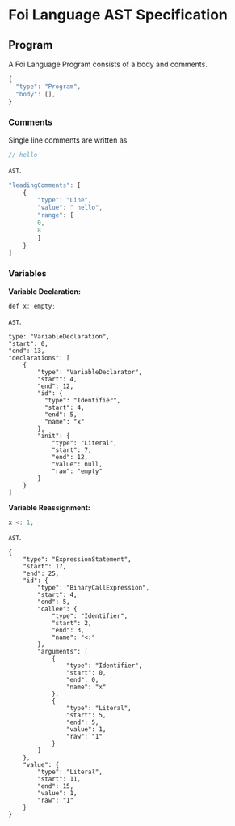 # Foi Language AST Specification
## Program
A Foi Language Program consists of a body and comments.
```javascript
{
  "type": "Program",
  "body": [],
}
```
### Comments
Single line comments are written as
```javascript
// hello
```
`AST`.  
```javascript
"leadingComments": [
    {
        "type": "Line",
        "value": " hello",
        "range": [
        0,
        8
        ]
    }
]
```
### Variables
**Variable Declaration:**
```javascript
def x: empty;
```
`AST`.
```
type: "VariableDeclaration",
"start": 0,
"end": 13,
"declarations": [
    {
        "type": "VariableDeclarator",
        "start": 4,
        "end": 12,
        "id": {
          "type": "Identifier",
          "start": 4,
          "end": 5,
          "name": "x"
        },
        "init": {
            "type": "Literal",
            "start": 7,
            "end": 12,
            "value": null,
            "raw": "empty"
        }
    }
]
```
**Variable Reassignment:**
```javascript
x <: 1;
```
`AST`.
```
{
    "type": "ExpressionStatement",
    "start": 17,
    "end": 25,
    "id": {
        "type": "BinaryCallExpression",
        "start": 4,
        "end": 5,
        "callee": {
            "type": "Identifier",
            "start": 2,
            "end": 3,
            "name": "<:"
        },
        "arguments": [
            {
                "type": "Identifier",
                "start": 0,
                "end": 0,
                "name": "x"
            },
            {
                "type": "Literal",
                "start": 5,
                "end": 5,
                "value": 1,
                "raw": "1"
            }
        ]
    },
    "value": {
        "type": "Literal",
        "start": 11,
        "end": 15,
        "value": 1,
        "raw": "1"
    }
}
```